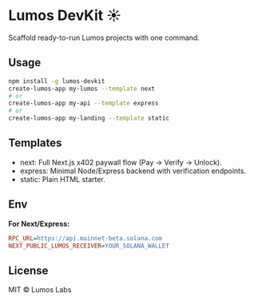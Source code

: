 # Lumos DevKit ☀️

Scaffold ready-to-run Lumos projects with one command.

## Usage
```bash
npm install -g lumos-devkit
create-lumos-app my-lumos --template next
# or
create-lumos-app my-api --template express
# or
create-lumos-app my-landing --template static
```
## Templates

- next: Full Next.js x402 paywall flow (Pay → Verify → Unlock).
- express: Minimal Node/Express backend with verification endpoints.
- static: Plain HTML starter.

## Env

**For Next/Express:**
```ini
RPC_URL=https://api.mainnet-beta.solana.com
NEXT_PUBLIC_LUMOS_RECEIVER=YOUR_SOLANA_WALLET
```
## License
MIT © Lumos Labs
